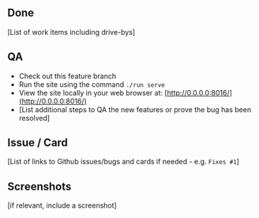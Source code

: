 ## Done

[List of work items including drive-bys]

## QA

- Check out this feature branch
- Run the site using the command `./run serve`
- View the site locally in your web browser at: [http://0.0.0.0:8016/](http://0.0.0.0:8016/)
- [List additional steps to QA the new features or prove the bug has been resolved]


## Issue / Card

[List of links to Github issues/bugs and cards if needed - e.g. `Fixes #1`]

## Screenshots

[if relevant, include a screenshot]
